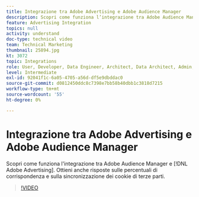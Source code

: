 ```yaml
---
title: Integrazione tra Adobe Advertising e Adobe Audience Manager
description: Scopri come funziona l’integrazione tra Adobe Audience Manager e Adobe Advertising. Ottieni anche risposte sulle percentuali di corrispondenza e sulla sincronizzazione dei cookie di terze parti.
feature: Advertising Integration
topics: null
activity: understand
doc-type: technical video
team: Technical Marketing
thumbnail: 25894.jpg
kt: 3072
topic: Integrations
role: User, Developer, Data Engineer, Architect, Data Architect, Admin, Leader
level: Intermediate
exl-id: 92041f1c-6a05-4705-a56d-df5e9dbddac0
source-git-commit: d0812450ddc8c7398e7bb58b40dbb1c3818d7215
workflow-type: tm+mt
source-wordcount: '55'
ht-degree: 0%

---
```


# Integrazione tra Adobe Advertising e Adobe Audience Manager

Scopri come funziona l&#39;integrazione tra Adobe Audience Manager e [!DNL Adobe Advertising]. Ottieni anche risposte sulle percentuali di corrispondenza e sulla sincronizzazione dei cookie di terze parti.

>[!VIDEO](https://video.tv.adobe.com/v/328508/?quality=12&captions=ita)
